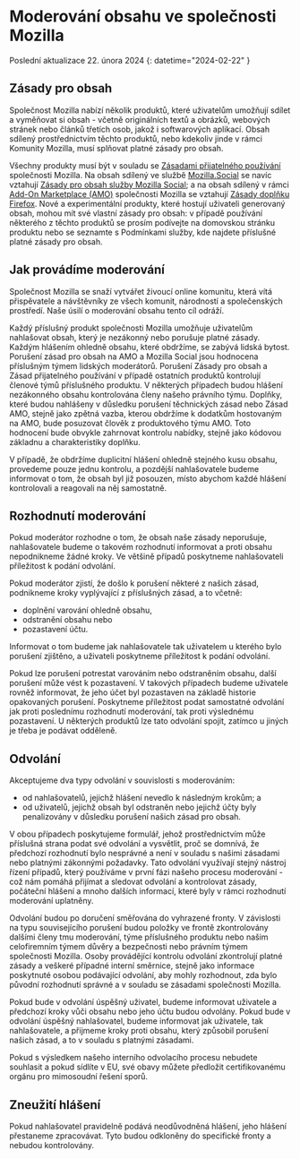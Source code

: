 # Moderování obsahu ve společnosti Mozilla

Poslední aktualizace 22. února 2024
{: datetime="2024-02-22" }

## Zásady pro obsah

Společnost Mozilla nabízí několik produktů, které uživatelům umožňují sdílet a vyměňovat si obsah - včetně originálních textů a obrázků, webových stránek nebo článků třetích osob, jakož i softwarových aplikací. Obsah sdílený prostřednictvím těchto produktů, nebo kdekoliv jinde v rámci Komunity Mozilla, musí splňovat platné zásady pro obsah.

Všechny produkty musí být v souladu se [Zásadami přijatelného používání](https://www.mozilla.org/about/legal/acceptable-use) společnosti Mozilla. Na obsah sdílený ve službě [Mozilla.Social](https://mozilla.social) se navíc vztahují [Zásady pro obsah služby Mozilla Social](https://www.mozilla.org/about/governance/policies/social-content-policies); a na obsah sdílený v rámci [Add-On Marketplace (AMO)](https://addons.mozilla.org/firefox) společnosti Mozilla se vztahují [Zásady doplňku Firefox](https://extensionworkshop.com/documentation/publish/add-on-policies). Nové a experimentální produkty, které hostují uživateli generovaný obsah, mohou mít své vlastní zásady pro obsah: v případě používání některého z těchto produktů se prosím podívejte na domovskou stránku produktu nebo se seznamte s Podmínkami služby, kde najdete příslušné platné zásady pro obsah.

## Jak provádíme moderování

Společnost Mozilla se snaží vytvářet živoucí online komunitu, která vítá přispěvatele a návštěvníky ze všech komunit, národností a společenských prostředí. Naše úsilí o moderování obsahu tento cíl odráží.

Každý příslušný produkt společnosti Mozilla umožňuje uživatelům nahlašovat obsah, který je nezákonný nebo porušuje platné zásady. Každým hlášením ohledně obsahu, které obdržíme, se zabývá lidská bytost. Porušení zásad pro obsah na AMO a Mozilla Social jsou hodnocena příslušným týmem lidských moderátorů. Porušení Zásady pro obsah a Zásad přijatelného používání v případě ostatních produktů kontrolují členové týmů příslušného produktu. V některých případech budou hlášení nezákonného obsahu kontrolována členy našeho právního týmu. Doplňky, které budou nahlášeny v důsledku porušení těchnických zásad nebo Zásad AMO, stejně jako zpětná vazba, kterou obdržíme k dodatkům hostovaným na AMO, bude posuzovat člověk z produktového týmu AMO. Toto hodnocení bude obvykle zahrnovat kontrolu nabídky, stejně jako kódovou základnu a charakteristiky doplňku.

V případě, že obdržíme duplicitní hlášení ohledně stejného kusu obsahu, provedeme pouze jednu kontrolu, a pozdější nahlašovatele budeme informovat o tom, že obsah byl již posouzen, místo abychom každé hlášení kontrolovali a reagovali na něj samostatně.

## Rozhodnutí moderování

Pokud moderátor rozhodne o tom, že obsah naše zásady neporušuje, nahlašovatele budeme o takovém rozhodnutí informovat a proti obsahu nepodnikneme žádné kroky. Ve většině případů poskytneme nahlašovateli příležitost k podání odvolání.

Pokud moderátor zjistí, že došlo k porušení některé z našich zásad, podnikneme kroky vyplývající z příslušných zásad, a to včetně:

* doplnění varování ohledně obsahu, 
* odstranění obsahu nebo 
* pozastavení účtu.

Informovat o tom budeme jak nahlašovatele tak uživatelem u kterého bylo porušení zjištěno, a uživateli poskytneme příležitost k podání odvolání.

Pokud lze porušení potrestat varováním nebo odstraněním obsahu, další porušení může vést k pozastavení. V takových případech budeme uživatele rovněž informovat, že jeho účet byl pozastaven na základě historie opakovaných porušení. Poskytneme příležitost podat samostatné odvolání jak proti poslednímu rozhodnutí moderování, tak proti výslednému pozastavení. U některých produktů lze tato odvolání spojit, zatímco u jiných je třeba je podávat odděleně. 

## Odvolání

Akceptujeme dva typy odvolání v souvislosti s moderováním:

* od nahlašovatelů, jejichž hlášení nevedlo k následným krokům; a 
* od uživatelů, jejichž obsah byl odstraněn nebo jejichž účty byly penalizovány v důsledku porušení našich zásad pro obsah.

V obou případech poskytujeme formulář, jehož prostřednictvím může příslušná strana podat své odvolání a vysvětlit, proč se domnívá, že předchozí rozhodnutí bylo nesprávné a není v souladu s našimi zásadami nebo platnými zákonnými požadavky. Tato odvolání využívají stejný nástroj řízení případů, který používáme v první fázi našeho procesu moderování - což nám pomáhá přijímat a sledovat odvolání a kontrolovat zásady, počáteční hlášení a mnoho dalších informací, které byly v rámci rozhodnutí moderování uplatněny.

Odvolání budou po doručení směřována do vyhrazené fronty. V závislosti na typu souvisejícího porušení budou položky ve frontě zkontrolovány dalšími členy tmu moderování, týme příslušného produktu nebo našim celofiremním týmem důvěry a bezpečnosti nebo právním týmem společnosti Mozilla. Osoby provádějící kontrolu odvolání zkontrolují platné zásady a veškeré případné interní směrnice, stejně jako informace poskytnuté osobou podávající odvolání, aby mohly rozhodnout, zda bylo původní rozhodnutí správné a v souladu se zásadami společnosti Mozilla.

Pokud bude v odvolání úspěšný uživatel, budeme informovat uživatele a předchozí kroky vůči obsahu nebo jeho účtu budou odvolány. Pokud bude v odvolání úspěšný nahlašovatel, budeme informovat jak uživatele, tak nahlašovatele, a přijmeme kroky proti obsahu, který způsobil porušení našich zásad, a to v souladu s platnými zásadami.

Pokud s výsledkem našeho interního odvolacího procesu nebudete souhlasit a pokud sídlíte v EU, své obavy můžete předložit certifikovanému orgánu pro mimosoudní řešení sporů.

## Zneužití hlášení

Pokud nahlašovatel pravidelně podává neodůvodněná hlášení, jeho hlášení přestaneme zpracovávat. Tyto budou odkloněny do specifické fronty a nebudou kontrolovány.
